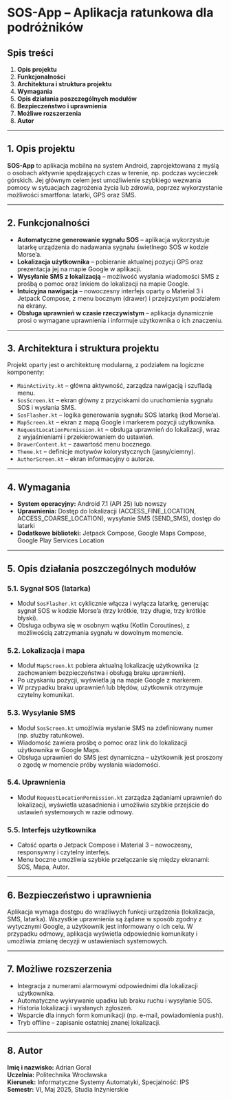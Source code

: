
# SOS-App – Aplikacja ratunkowa dla podróżników

## Spis treści

1. **Opis projektu**
2. **Funkcjonalności**
3. **Architektura i struktura projektu**
4. **Wymagania**
5. **Opis działania poszczególnych modułów**
6. **Bezpieczeństwo i uprawnienia**
7. **Możliwe rozszerzenia**
8. **Autor**

---

## 1. Opis projektu

**SOS-App** to aplikacja mobilna na system Android, zaprojektowana z myślą o osobach aktywnie spędzających czas w terenie, np. podczas wycieczek górskich. Jej głównym celem jest umożliwienie szybkiego wezwania pomocy w sytuacjach zagrożenia życia lub zdrowia, poprzez wykorzystanie możliwości smartfona: latarki, GPS oraz SMS.

---

## 2. Funkcjonalności

- **Automatyczne generowanie sygnału SOS** – aplikacja wykorzystuje latarkę urządzenia do nadawania sygnału świetlnego SOS w kodzie Morse’a.
- **Lokalizacja użytkownika** – pobieranie aktualnej pozycji GPS oraz prezentacja jej na mapie Google w aplikacji.
- **Wysyłanie SMS z lokalizacją** – możliwość wysłania wiadomości SMS z prośbą o pomoc oraz linkiem do lokalizacji na mapie Google.
- **Intuicyjna nawigacja** – nowoczesny interfejs oparty o Material 3 i Jetpack Compose, z menu bocznym (drawer) i przejrzystym podziałem na ekrany.
- **Obsługa uprawnień w czasie rzeczywistym** – aplikacja dynamicznie prosi o wymagane uprawnienia i informuje użytkownika o ich znaczeniu.

---

## 3. Architektura i struktura projektu

Projekt oparty jest o architekturę modularną, z podziałem na logiczne komponenty:

- `MainActivity.kt` – główna aktywność, zarządza nawigacją i szufladą menu.
- `SosScreen.kt` – ekran główny z przyciskami do uruchomienia sygnału SOS i wysłania SMS.
- `SosFlasher.kt` – logika generowania sygnału SOS latarką (kod Morse’a).
- `MapScreen.kt` – ekran z mapą Google i markerem pozycji użytkownika.
- `RequestLocationPermission.kt` – obsługa uprawnień do lokalizacji, wraz z wyjaśnieniami i przekierowaniem do ustawień.
- `DrawerContent.kt` – zawartość menu bocznego.
- `Theme.kt` – definicje motywów kolorystycznych (jasny/ciemny).
- `AuthorScreen.kt` – ekran informacyjny o autorze.

---

## 4. Wymagania

- **System operacyjny:** Android 7.1 (API 25) lub nowszy
- **Uprawnienia:** Dostęp do lokalizacji (ACCESS_FINE_LOCATION, ACCESS_COARSE_LOCATION), wysyłanie SMS (SEND_SMS), dostęp do latarki
- **Dodatkowe biblioteki:** Jetpack Compose, Google Maps Compose, Google Play Services Location

---

## 5. Opis działania poszczególnych modułów

### 5.1. Sygnał SOS (latarka)

- Moduł `SosFlasher.kt` cyklicznie włącza i wyłącza latarkę, generując sygnał SOS w kodzie Morse’a (trzy krótkie, trzy długie, trzy krótkie błyski).
- Obsługa odbywa się w osobnym wątku (Kotlin Coroutines), z możliwością zatrzymania sygnału w dowolnym momencie.

### 5.2. Lokalizacja i mapa

- Moduł `MapScreen.kt` pobiera aktualną lokalizację użytkownika (z zachowaniem bezpieczeństwa i obsługą braku uprawnień).
- Po uzyskaniu pozycji, wyświetla ją na mapie Google z markerem.
- W przypadku braku uprawnień lub błędów, użytkownik otrzymuje czytelny komunikat.

### 5.3. Wysyłanie SMS

- Moduł `SosScreen.kt` umożliwia wysłanie SMS na zdefiniowany numer (np. służby ratunkowe).
- Wiadomość zawiera prośbę o pomoc oraz link do lokalizacji użytkownika w Google Maps.
- Obsługa uprawnień do SMS jest dynamiczna – użytkownik jest proszony o zgodę w momencie próby wysłania wiadomości.

### 5.4. Uprawnienia

- Moduł `RequestLocationPermission.kt` zarządza żądaniami uprawnień do lokalizacji, wyświetla uzasadnienia i umożliwia szybkie przejście do ustawień systemowych w razie odmowy.

### 5.5. Interfejs użytkownika

- Całość oparta o Jetpack Compose i Material 3 – nowoczesny, responsywny i czytelny interfejs.
- Menu boczne umożliwia szybkie przełączanie się między ekranami: SOS, Mapa, Autor.

---

## 6. Bezpieczeństwo i uprawnienia

Aplikacja wymaga dostępu do wrażliwych funkcji urządzenia (lokalizacja, SMS, latarka). Wszystkie uprawnienia są żądane w sposób zgodny z wytycznymi Google, a użytkownik jest informowany o ich celu. W przypadku odmowy, aplikacja wyświetla odpowiednie komunikaty i umożliwia zmianę decyzji w ustawieniach systemowych.

---

## 7. Możliwe rozszerzenia

- Integracja z numerami alarmowymi odpowiednimi dla lokalizacji użytkownika.
- Automatyczne wykrywanie upadku lub braku ruchu i wysyłanie SOS.
- Historia lokalizacji i wysłanych zgłoszeń.
- Wsparcie dla innych form komunikacji (np. e-mail, powiadomienia push).
- Tryb offline – zapisanie ostatniej znanej lokalizacji.

---

## 8. Autor

**Imię i nazwisko:** Adrian Goral  
**Uczelnia:** Politechnika Wrocławska  
**Kierunek:** Informatyczne Systemy Automatyki, Specjalność: IPS  
**Semestr:** VI, Maj 2025, Studia Inżynierskie
